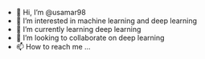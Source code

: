 - 👋 Hi, I’m @usamar98
- 👀 I’m interested in machine learning and deep learning
- 🌱 I’m currently learning deep learning
- 💞️ I’m looking to collaborate on deep learning
- 📫 How to reach me ...

<!---
usamar98/usamar98 is a ✨ special ✨ repository because its `README.md` (this file) appears on your GitHub profile.
You can click the Preview link to take a look at your changes.
--->
